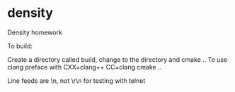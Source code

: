 # density
Density homework

To build:

Create a directory called build, change to the directory and cmake ..
To use clang preface with CXX=clang++ CC=clang cmake ..

Line feeds are \n, not \r\n for testing with telnet